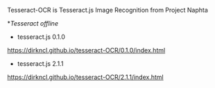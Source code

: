 Tesseract-OCR is Tesseract.js Image Recognition from Project Naphta


**Tesseract offline*
- tesseract.js 0.1.0

https://dirkncl.github.io/tesseract-OCR/0.1.0/index.html


- tesseract.js 2.1.1

https://dirkncl.github.io/tesseract-OCR/2.1.1/index.html


